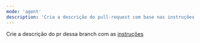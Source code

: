 ```yaml
---
mode: 'agent'
description: 'Cria a descrição do pull-request com base nas instruções.'
---
```

Crie a descrição do pr dessa branch com as [instruções](../../.ai/instructions/pr.instructions.md)

